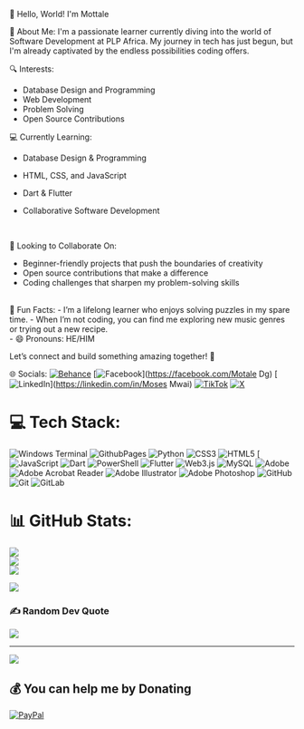 👋 Hello, World! I'm Mottale

💫 About Me:
I'm a passionate learner currently diving into the world of Software Development at PLP Africa. My journey in tech has just begun, but I'm already captivated by the endless possibilities coding offers. <br>

🔍 Interests:
- Database Design and Programming
- Web Development
- Problem Solving
- Open Source Contributions

💻 Currently Learning:
- Database Design & Programming
- HTML, CSS, and JavaScript
- Dart & Flutter
- Collaborative Software Development

  <br>

🤝 Looking to Collaborate On:
- Beginner-friendly projects that push the boundaries of creativity
- Open source contributions that make a difference
- Coding challenges that sharpen my problem-solving skills
<br>
🎉 Fun Facts:
- I’m a lifelong learner who enjoys solving puzzles in my spare time.
- When I’m not coding, you can find me exploring new music genres or trying out a new recipe.
<br>
- 😄 Pronouns: HE/HIM

Let’s connect and build something amazing together! 🚀
<br>



 🌐 Socials:
[![Behance](https://img.shields.io/badge/Behance-1769ff?logo=behance&logoColor=white)](https://behance.net/Mottale) [![Facebook](https://img.shields.io/badge/Facebook-%231877F2.svg?logo=Facebook&logoColor=white)](https://facebook.com/Motale Dg) [![LinkedIn](https://img.shields.io/badge/LinkedIn-%230077B5.svg?logo=linkedin&logoColor=white)](https://linkedin.com/in/Moses Mwai) [![TikTok](https://img.shields.io/badge/TikTok-%23000000.svg?logo=TikTok&logoColor=white)](https://tiktok.com/@mottale_) [![X](https://img.shields.io/badge/X-black.svg?logo=X&logoColor=white)](https://x.com/mottale_) 

# 💻 Tech Stack:
![Windows Terminal](https://img.shields.io/badge/Windows%20Terminal-%234D4D4D.svg?style=for-the-badge&logo=windows-terminal&logoColor=white) ![GithubPages](https://img.shields.io/badge/github%20pages-121013?style=for-the-badge&logo=github&logoColor=white) ![Python](https://img.shields.io/badge/python-3670A0?style=for-the-badge&logo=python&logoColor=ffdd54) ![CSS3](https://img.shields.io/badge/css3-%231572B6.svg?style=for-the-badge&logo=css3&logoColor=white) ![HTML5](https://img.shields.io/badge/html5-%23E34F26.svg?style=for-the-badge&logo=html5&logoColor=white) [![JavaScript](https://img.shields.io/badge/JavaScript-F7DF1E?style=for-the-badge&logo=javascript&logoColor=black) ![Dart](https://img.shields.io/badge/dart-%230175C2.svg?style=for-the-badge&logo=dart&logoColor=white) ![PowerShell](https://img.shields.io/badge/PowerShell-%235391FE.svg?style=for-the-badge&logo=powershell&logoColor=white) ![Flutter](https://img.shields.io/badge/Flutter-%2302569B.svg?style=for-the-badge&logo=Flutter&logoColor=white) ![Web3.js](https://img.shields.io/badge/web3.js-F16822?style=for-the-badge&logo=web3.js&logoColor=white) ![MySQL](https://img.shields.io/badge/mysql-4479A1.svg?style=for-the-badge&logo=mysql&logoColor=white) ![Adobe](https://img.shields.io/badge/adobe-%23FF0000.svg?style=for-the-badge&logo=adobe&logoColor=white) ![Adobe Acrobat Reader](https://img.shields.io/badge/Adobe%20Acrobat%20Reader-EC1C24.svg?style=for-the-badge&logo=Adobe%20Acrobat%20Reader&logoColor=white) ![Adobe Illustrator](https://img.shields.io/badge/adobe%20illustrator-%23FF9A00.svg?style=for-the-badge&logo=adobe%20illustrator&logoColor=white) ![Adobe Photoshop](https://img.shields.io/badge/adobe%20photoshop-%2331A8FF.svg?style=for-the-badge&logo=adobe%20photoshop&logoColor=white) ![GitHub](https://img.shields.io/badge/github-%23121011.svg?style=for-the-badge&logo=github&logoColor=white) ![Git](https://img.shields.io/badge/git-%23F05033.svg?style=for-the-badge&logo=git&logoColor=white) ![GitLab](https://img.shields.io/badge/gitlab-%23181717.svg?style=for-the-badge&logo=gitlab&logoColor=white)
# 📊 GitHub Stats:
![](https://github-readme-stats.vercel.app/api?username=mottale11&theme=dark&hide_border=false&include_all_commits=true&count_private=true)<br/>
![](https://github-readme-streak-stats.herokuapp.com/?user=mottale11&theme=dark&hide_border=false)<br/>
![](https://github-readme-stats.vercel.app/api/top-langs/?username=mottale11&theme=dark&hide_border=false&include_all_commits=true&count_private=true&layout=compact)

<a href="https://visitcount.itsvg.in">
  <img src="https://visitcount.itsvg.in/api?id=mottale11&label=Profile%20Views&pretty=false" />
</a>

### ✍️ Random Dev Quote
![](https://quotes-github-readme.vercel.app/api?type=horizontal&theme=radical)

---
[![](https://visitcount.itsvg.in/api?id=mottale11&icon=0&color=0)](https://visitcount.itsvg.in)

  ## 💰 You can help me by Donating
  [![PayPal](https://img.shields.io/badge/PayPal-00457C?style=for-the-badge&logo=paypal&logoColor=white)](https://paypal.me/mottale619@gmail.com) 

  
<!-- Proudly created with GPRM ( https://gprm.itsvg.in ) -->
<!---
mottale11/mottale11 is a ✨ special ✨ repository because its `README.md` (this file) appears on your GitHub profile.
You can click the Preview link to take a look at your changes.
--->
